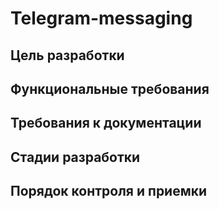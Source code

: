 # Telegram-messaging

## Цель разработки

## Функциональные требования

## Требования к документации

## Стадии разработки 

## Порядок контроля и приемки